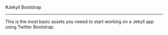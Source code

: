 #Jekyll Bootstrap
___
This is the most basic assets you neeed to start working on a Jekyll app using Twitter Bootstrap.
